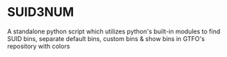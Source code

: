 # SUID3NUM
A standalone python script which utilizes python's built-in modules to find SUID bins, separate default bins, custom bins &amp; show bins in GTFO's repository with colors 
